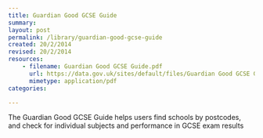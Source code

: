 ```yaml
---
title: Guardian Good GCSE Guide
summary: 
layout: post
permalink: /library/guardian-good-gcse-guide
created: 20/2/2014
revised: 20/2/2014
resources:
    - filename: Guardian Good GCSE Guide.pdf
      url: https://data.gov.uk/sites/default/files/Guardian Good GCSE Guide.pdf
      mimetype: application/pdf
categories:

---
```


<p>The Guardian Good GCSE Guide helps users find schools by postcodes, and check for individual subjects and performance in GCSE exam results</p>
